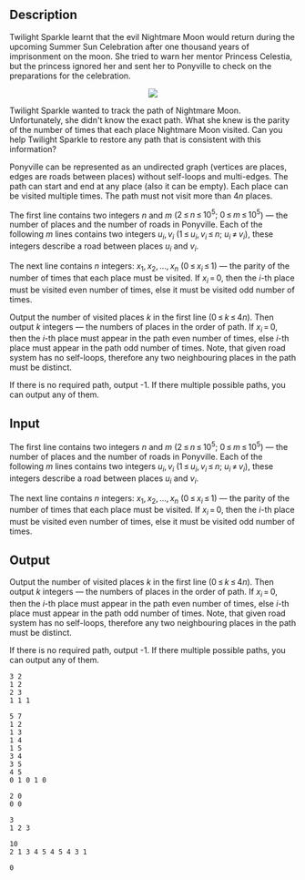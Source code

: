 ## Description

<div><p>Twilight Sparkle learnt that the evil Nightmare Moon would return during the upcoming Summer Sun Celebration after one thousand years of imprisonment on the moon. She tried to warn her mentor Princess Celestia, but the princess ignored her and sent her to Ponyville to check on the preparations for the celebration.</p><center> <img class="tex-graphics" src="file://RlMkuRYh.png" style="max-width: 100.0%;max-height: 100.0%;"> </center><p>Twilight Sparkle wanted to track the path of Nightmare Moon. Unfortunately, she didn't know the exact path. What she knew is the parity of the number of times that each place Nightmare Moon visited. Can you help Twilight Sparkle to restore any path that is consistent with this information?</p><p>Ponyville can be represented as an undirected graph (vertices are places, edges are roads between places) without self-loops and multi-edges. The path can start and end at any place (also it can be empty). Each place can be visited multiple times. The path must not visit more than <span class="tex-span">4<i>n</i></span> places.</p></div><div class="input-specification"><p>The first line contains two integers <span class="tex-span"><i>n</i></span> and <span class="tex-span"><i>m</i></span> (<span class="tex-span">2 ≤ <i>n</i> ≤ 10<sup class="upper-index">5</sup>;&nbsp;0 ≤ <i>m</i> ≤ 10<sup class="upper-index">5</sup></span>) — the number of places and the number of roads in Ponyville. Each of the following <span class="tex-span"><i>m</i></span> lines contains two integers <span class="tex-span"><i>u</i><sub class="lower-index"><i>i</i></sub>, <i>v</i><sub class="lower-index"><i>i</i></sub></span> (<span class="tex-span">1 ≤ <i>u</i><sub class="lower-index"><i>i</i></sub>, <i>v</i><sub class="lower-index"><i>i</i></sub> ≤ <i>n</i>;&nbsp;<i>u</i><sub class="lower-index"><i>i</i></sub> ≠ <i>v</i><sub class="lower-index"><i>i</i></sub></span>), these integers describe a road between places <span class="tex-span"><i>u</i><sub class="lower-index"><i>i</i></sub></span> and <span class="tex-span"><i>v</i><sub class="lower-index"><i>i</i></sub></span>.</p><p>The next line contains <span class="tex-span"><i>n</i></span> integers: <span class="tex-span"><i>x</i><sub class="lower-index">1</sub>, <i>x</i><sub class="lower-index">2</sub>, ..., <i>x</i><sub class="lower-index"><i>n</i></sub></span> <span class="tex-span">(0 ≤ <i>x</i><sub class="lower-index"><i>i</i></sub> ≤ 1)</span> — the parity of the number of times that each place must be visited. If <span class="tex-span"><i>x</i><sub class="lower-index"><i>i</i></sub> = 0</span>, then the <span class="tex-span"><i>i</i></span>-th place must be visited even number of times, else it must be visited odd number of times.</p></div><div class="output-specification"><p>Output the number of visited places <span class="tex-span"><i>k</i></span> in the first line (<span class="tex-span">0 ≤ <i>k</i> ≤ 4<i>n</i></span>). Then output <span class="tex-span"><i>k</i></span> integers — the numbers of places in the order of path. If <span class="tex-span"><i>x</i><sub class="lower-index"><i>i</i></sub> = 0</span>, then the <span class="tex-span"><i>i</i></span>-th place must appear in the path even number of times, else <span class="tex-span"><i>i</i></span>-th place must appear in the path odd number of times. Note, that given road system has no self-loops, therefore any two neighbouring places in the path must be distinct.</p><p>If there is no required path, output <span class="tex-font-style-tt">-1</span>. If there multiple possible paths, you can output any of them.</p></div>

## Input

<p>The first line contains two integers <span class="tex-span"><i>n</i></span> and <span class="tex-span"><i>m</i></span> (<span class="tex-span">2 ≤ <i>n</i> ≤ 10<sup class="upper-index">5</sup>;&nbsp;0 ≤ <i>m</i> ≤ 10<sup class="upper-index">5</sup></span>) — the number of places and the number of roads in Ponyville. Each of the following <span class="tex-span"><i>m</i></span> lines contains two integers <span class="tex-span"><i>u</i><sub class="lower-index"><i>i</i></sub>, <i>v</i><sub class="lower-index"><i>i</i></sub></span> (<span class="tex-span">1 ≤ <i>u</i><sub class="lower-index"><i>i</i></sub>, <i>v</i><sub class="lower-index"><i>i</i></sub> ≤ <i>n</i>;&nbsp;<i>u</i><sub class="lower-index"><i>i</i></sub> ≠ <i>v</i><sub class="lower-index"><i>i</i></sub></span>), these integers describe a road between places <span class="tex-span"><i>u</i><sub class="lower-index"><i>i</i></sub></span> and <span class="tex-span"><i>v</i><sub class="lower-index"><i>i</i></sub></span>.</p><p>The next line contains <span class="tex-span"><i>n</i></span> integers: <span class="tex-span"><i>x</i><sub class="lower-index">1</sub>, <i>x</i><sub class="lower-index">2</sub>, ..., <i>x</i><sub class="lower-index"><i>n</i></sub></span> <span class="tex-span">(0 ≤ <i>x</i><sub class="lower-index"><i>i</i></sub> ≤ 1)</span> — the parity of the number of times that each place must be visited. If <span class="tex-span"><i>x</i><sub class="lower-index"><i>i</i></sub> = 0</span>, then the <span class="tex-span"><i>i</i></span>-th place must be visited even number of times, else it must be visited odd number of times.</p>

## Output

<p>Output the number of visited places <span class="tex-span"><i>k</i></span> in the first line (<span class="tex-span">0 ≤ <i>k</i> ≤ 4<i>n</i></span>). Then output <span class="tex-span"><i>k</i></span> integers — the numbers of places in the order of path. If <span class="tex-span"><i>x</i><sub class="lower-index"><i>i</i></sub> = 0</span>, then the <span class="tex-span"><i>i</i></span>-th place must appear in the path even number of times, else <span class="tex-span"><i>i</i></span>-th place must appear in the path odd number of times. Note, that given road system has no self-loops, therefore any two neighbouring places in the path must be distinct.</p><p>If there is no required path, output <span class="tex-font-style-tt">-1</span>. If there multiple possible paths, you can output any of them.</p>





```input1
3 2
1 2
2 3
1 1 1

```




```input2
5 7
1 2
1 3
1 4
1 5
3 4
3 5
4 5
0 1 0 1 0

```




```input3
2 0
0 0

```




```output1
3
1 2 3

```




```output2
10
2 1 3 4 5 4 5 4 3 1
```




```output3
0

```


